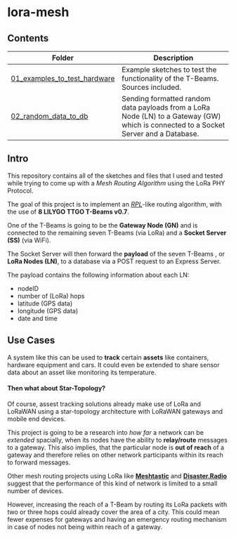 # lora-mesh

## Contents

|Folder                                                       |Description                                                                 |
|-------------------------------------------------------------|----------------------------------------------------------------------------|
|[01_examples_to_test_hardware](/01_examples_to_test_hardware)|Example sketches to test the functionality of the T-Beams. Sources included.|
|[02_random_data_to_db](/02_random_data_to_db)                |Sending formatted random data payloads from a LoRa Node (LN) to a Gateway (GW) which is connected to a Socket Server and a Database.|


## Intro

This repository contains all of the sketches and files that I used and tested while trying to come up with a *Mesh Routing Algorithm* using the LoRa PHY Protocol. 

The goal of this project is to implement an *[RPL](https://tools.ietf.org/html/rfc6550)*-like routing algorithm, with the use of **8 LILYGO TTGO T-Beams v0.7**. 

One of the T-Beams is going to be the **Gateway Node (GN)** and is connected to the remaining seven T-Beams (via LoRa) and a **Socket Server (SS)** (via WiFi).

The Socket Server will then forward the **payload** of the seven T-Beams , or **LoRa Nodes (LN)**, to a database via a POST request to an Express Server.

The payload contains the following information about each LN: 

- nodeID
- number of (LoRa) hops
- latitude (GPS data) 
- longitude (GPS data) 
- date and time 

## Use Cases

A system like this can be used to **track** certain **assets** like containers, hardware equipment and cars. It could even be extended to share sensor data about an asset like monitoring its temperature.

#### Then what about Star-Topology?

Of course, assest tracking solutions already make use of LoRa and LoRaWAN using a star-topology architecture with LoRaWAN gateways and mobile end devices. 

This project is going to be a research into *how far* a network can be *extended* spacially, when its nodes have the ability to **relay/route** messages to a gateway. This also implies, that the particular node is **out of reach** of a gateway and therefore relies on other network participants within its reach to forward messages.

Other mesh routing projects using LoRa like **[Meshtastic](https://github.com/meshtastic/Meshtastic-device)** and **[Disaster.Radio](https://github.com/sudomesh/disaster-radio)** suggest that the performance of this kind of network is limited to a small number of devices. 

However, increasing the reach of a T-Beam by routing its LoRa packets with two or three hops could already cover the area of a city. This could mean fewer expenses for gateways and having an emergency routing mechanism in case of nodes not being within reach of a gateway.

